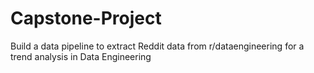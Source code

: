 # Capstone-Project
Build a data pipeline to extract Reddit data from r/dataengineering for a trend analysis in Data Engineering
